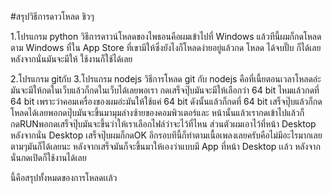 #สรุปวิธีการดาวโหลด ชิวๆ

1.โปรแกรม python วิธีการดาวน์โหลดของไพธอนคือผมเข้าไปที่ Windows แล้วทีนี้ผมก็กดโหลดตาม Windows ที่ใน App Store ที่เขามีให้ซึ่งยังไงก็โหลดง่ายอยู่แล้วกด โหลด ได้จบปั๊บ ก็ได้เลย หลังจากนั่นมันจะมีให้ ใช้งานก็ใช้ได้เลย

2.โปรแกรม gitกับ 3.โปรแกรม nodejs วิธีการโหลด git กับ nodejs คือที่เนี้ยตอนเวลาโหลดอ่ะมันจะมีให้กดในเว็บแล้วก็กดในเว็บได้เลยพอเรา กดเสร็จปุ๊บมันจะมีให้เลือกว่า 64 bit ไหมแล้วกดที่ 64 bit เพราะว่าคอมเครื่องของผมอ่ะมันให้ใช้แค่ 64 bit ดังนั้นแล้วก็กดที่ 64 bit เสร็จปุ๊บแล้วก็กดโหลดได้เลยพอกดปุ๊บมันจะขึ้นมามุมล่างซ้ายของคอมพิวเตอร์และ หน้านั้นแล้วเรากดเข้าไปแล้วก็กดRUNพอกดเสร็จปุ๊บมันจะขึ้นว่าให้เราเลือกไฟล์ว่าจะไว้ที่ไหน ส่วนตัวผมเอาไว้ที่หน้า Desktop หลังจากนั่น Desktop เสร็จปุ๊บผมก็กดOK อีกรอบทีนี้ก็ทำตามเนื้อเพลงเลยครับคือไม่มีอะไรมากเลย ตามๆมันก็ได้เลยนะ หลังจากเสร็จมันก็จะขึ้นมาให้เองว่าแบบมี App ที่หน้า Desktop เเล้ว หลังจากนั่นกดเปิดก็ใช้งานได้เลย

นี้คือสรุปทั้งหมดของการโหลดเเล้ว

